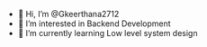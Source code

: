 - 👋 Hi, I’m @Gkeerthana2712
- 👀 I’m interested in Backend Development
- 🌱 I’m currently learning Low level system design

<!---
Gkeerthana2712/Gkeerthana2712 is a ✨ special ✨ repository because its `README.md` (this file) appears on your GitHub profile.
You can click the Preview link to take a look at your changes.
--->
